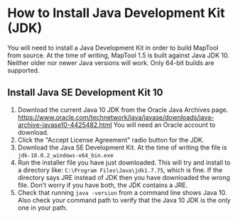 How to Install Java Development Kit (JDK)
=======================

You will need to install a Java Development Kit in order to build MapTool from source.  At the time of writing, MapTool 1.5 is built against Java JDK 10. Neither older nor newer Java versions will work.  Only 64-bit builds are supported.

Install Java SE Development Kit 10
----------------------------------------

1. Download the current Java 10 JDK from the Oracle Java Archives page.
   https://www.oracle.com/technetwork/java/javase/downloads/java-archive-javase10-4425482.html
   You will need an Oracle account to download.
2. Click the "Accept License Agreement" radio button for the JDK.
3. Download the Java SE Development Kit. At the time of writing the file is `jdk-10.0.2_windows-x64_bin.exe`
4. Run the installer file you have just downloaded. This will try and install to a directory like: `C:\Program Files\Java\jdk1.7.75`, which is fine. If the directory says JRE instead of JDK then you have downloaded the wrong file. Don't worry if you have both, the JDK contains a JRE.
5. Check that running `java -version` from a command line shows Java 10.  Also check your command path to verify that the Java 10 JDK is the only one in your path.
